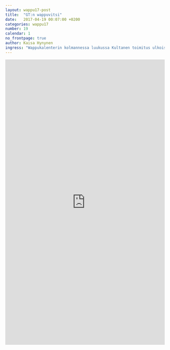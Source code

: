 ```yaml
---
layout: wappu17-post
title:  "GT:n wappuvitsi"
date:   2017-04-19 00:07:00 +0200
categories: wappu17
number: 19
calendar: 1
no_frontpage: true
author: Kaisa Hynynen
ingress: "Wappukalenterin kolmannessa luukussa Kultanen toimitus ulkoistaa hauskuutuksen yleisölle. Nyt on hyvä tilaisuus saada oma puujalka lehden sivuille!"
---
```


<iframe
  src="https://docs.google.com/forms/d/e/1FAIpQLSfXjKZp_zgNQaW1O8J71p8sGfLKi-nNJDJmpT3Fz-wHP02LWw/viewform?usp=sf_link"
  scrolling="no"
  style="width:100%;border:none;height:900px"
></iframe>